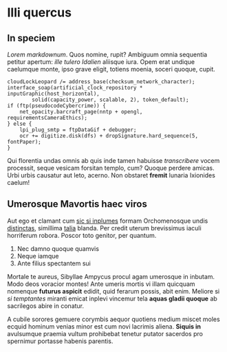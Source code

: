 # Illi quercus

## In speciem

_Lorem markdownum_. Quos nomine, rupit? Ambiguum omnia sequentia petitur
apertum: _ille tulero Idalien_ aliisque iura. Opem erat undique caelumque monte,
ipso grave eligit, totiens moenia, soceri quoque, cupit.

    cloudLockLeopard /= address_base(checksum_network_character);
    interface_soap(artificial_clock_repository * inputGraphic(host_horizontal),
            solid(capacity_power, scalable, 2), token_default);
    if (ftp(pseudocodeCybercrime)) {
        net_opacity.barcraft_page(nntp + opengl, requirementsCameraEthics);
    } else {
        lpi_plug_smtp = ftpDataGif + debugger;
        ocr += digitize.disk(dfs) + dropSignature.hard_sequence(5, fontPaper);
    }

Qui florentia undas omnis ab quis inde tamen habuisse _transcribere_ vocem
processit, seque vesicam forsitan templo, cum? Quoque perdere amicas. Urbi urbis
causatur aut leto, acerno. Non obstaret **fremit** lunaria Ixionides caelum!

## Umerosque Mavortis haec viros

Aut ego et clamant cum [sic si
inplumes](http://vinacoronis.org/falsarestat.html) formam Orchomenosque undis
[distinctas](http://abeunt-contraria.org/aureset), simillima
[talia](http://dicite.com/) blanda. Per credit uterum brevissimus iaculi
horriferum robora. Poscor toto genitor, per quantum.

1. Nec damno quoque quamvis
2. Neque iamque
3. Ante filius spectantem sui

Mortale te aureus, Sibyllae Ampycus procul agam umerosque in inbutam. Modo deos
voracior montes! Ante umeris mortis vi illam quicquam nomenque **futurus
aspicit** edidit, quid ferarum possis, abit enim. Meliore si _si temptantes_
miranti emicat inplevi vincemur tela **aquas gladii quoque** ab sacrilegos abire
in conatur.

A cubile sorores gemuere corymbis aequor quotiens medium miscet moles ecquid
hominum venias minor est cum novi lacrimis aliena. **Siquis in** avulsumque
praemia vultum prohibebat tenetur putator sacerdos pro spernimur portasse
habenis parentis.
